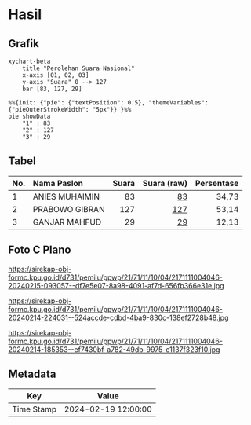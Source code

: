 # Hasil

## Grafik

```mermaid
xychart-beta
    title "Perolehan Suara Nasional"
    x-axis [01, 02, 03]
    y-axis "Suara" 0 --> 127
    bar [83, 127, 29]
```

```mermaid
%%{init: {"pie": {"textPosition": 0.5}, "themeVariables": {"pieOuterStrokeWidth": "5px"}} }%%
pie showData
    "1" : 83
    "2" : 127
    "3" : 29
```

## Tabel

| No. | Nama Paslon    | Suara | Suara (raw) | Persentase |
|:--- |:-------------- | -----:| -----------:| ----------:|
| 1   | ANIES MUHAIMIN | 83    | [83][p-1]   | 34,73      |
| 2   | PRABOWO GIBRAN | 127   | [127][p-2]  | 53,14      |
| 3   | GANJAR MAHFUD  | 29    | [29][p-3]   | 12,13      |


[p-1]: https://github.com/gigit-pemilu/pemilu-2024/blob/main/pilpres/hitung-suara/sub/21-kepulauan-riau/sub/71-kota-batam/sub/11-sagulung/sub/1004-sagulung-kota/sub/046-tps/sub/paslon-1.txt
[p-2]: https://github.com/gigit-pemilu/pemilu-2024/blob/main/pilpres/hitung-suara/sub/21-kepulauan-riau/sub/71-kota-batam/sub/11-sagulung/sub/1004-sagulung-kota/sub/046-tps/sub/paslon-2.txt
[p-3]: https://github.com/gigit-pemilu/pemilu-2024/blob/main/pilpres/hitung-suara/sub/21-kepulauan-riau/sub/71-kota-batam/sub/11-sagulung/sub/1004-sagulung-kota/sub/046-tps/sub/paslon-3.txt

## Foto C Plano

https://sirekap-obj-formc.kpu.go.id/d731/pemilu/ppwp/21/71/11/10/04/2171111004046-20240215-093057--df7e5e07-8a98-4091-af7d-656fb366e31e.jpg

https://sirekap-obj-formc.kpu.go.id/d731/pemilu/ppwp/21/71/11/10/04/2171111004046-20240214-224031--524accde-cdbd-4ba9-830c-138ef2728b48.jpg

https://sirekap-obj-formc.kpu.go.id/d731/pemilu/ppwp/21/71/11/10/04/2171111004046-20240214-185353--ef7430bf-a782-49db-9975-c1137f323f10.jpg


## Metadata

| Key        | Value               |
| ---------- | ------------------- |
| Time Stamp | 2024-02-19 12:00:00 |



